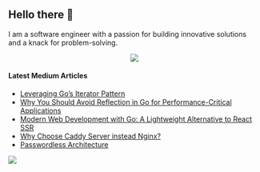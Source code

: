 ## Hello there 👋

I am a software engineer with a passion for building innovative solutions and a knack for problem-solving.

<p align="center">
    <img src="https://skillicons.dev/icons?i=go,ts,java,react,vue,htmx,cloudflare,aws,gcp,docker,kubernetes,grafana,prometheus,elasticsearch,mongodb,dynamodb,postgres,rabbitmq,kafka&perline=10" />
 </p>

#### Latest Medium Articles

<!-- ARTICLES:START -->
- [Leveraging Go’s Iterator Pattern](https://engineering.teknasyon.com/leveraging-gos-iterator-pattern-30b7d3be783f?source=rss-ced864c5b828------2)
- [Why You Should Avoid Reflection in Go for Performance-Critical Applications](https://9ssi7.medium.com/why-you-should-avoid-reflection-in-go-for-performance-critical-applications-1e835b341b35?source=rss-ced864c5b828------2)
- [Modern Web Development with Go: A Lightweight Alternative to React SSR](https://engineering.turistikrota.com/modern-web-development-with-go-a-lightweight-alternative-to-react-ssr-cccce8631773?source=rss-ced864c5b828------2)
- [Why Choose Caddy Server instead Nginx?](https://9ssi7.medium.com/why-choose-caddy-server-over-nginx-e49b01c631a1?source=rss-ced864c5b828------2)
- [Passwordless Architecture](https://engineering.turistikrota.com/passwordless-architecture-18d03e4dcb6a?source=rss-ced864c5b828------2)
<!-- ARTICLES:END -->

<picture>
  <source
    srcset="https://streak-stats.demolab.com/?user=9ssi7&theme=dark&hide_border=true&border_radius=10"
    media="(prefers-color-scheme: dark)"
  />
  <source
    srcset="https://github-readme-streak-stats.herokuapp.com?user=9ssi7&hide_border=true&border_radius=10"
    media="(prefers-color-scheme: light), (prefers-color-scheme: no-preference)"
  />
  <img src="https://streak-stats.demolab.com/?user=9ssi7&hide_border=true&border_radius=10" />
</picture>
</p>
